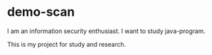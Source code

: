 # demo-scan

I am an information security enthusiast.
I want to study java-program.

This is my project for study and research.
